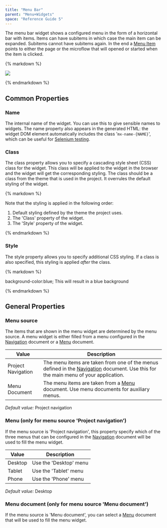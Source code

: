 ```yaml
---
title: "Menu Bar"
parent: "Menu+Widgets"
space: "Reference Guide 5"
---
```



The menu bar widget shows a configured menu in the form of a horizontal bar with items. Items can have subitems in which case the main item can be expanded. Subitems cannot have subitems again. In the end a [Menu Item](Menu+Item) points to either the page or the microflow that will opened or started when the item is clicked.

<div class="alert alert-info">{% markdown %}

![](attachments/4522346/4751447.png)

{% endmarkdown %}</div>

## Common Properties

### Name

The internal name of the widget. You can use this to give sensible names to widgets. The name property also appears in the generated HTML: the widget DOM element automatically includes the class '`mx-name-{NAME}`', which can be useful for [Selenium testing](/howto50/Selenium+Support).

### Class

The class property allows you to specify a cascading style sheet (CSS) class for the widget. This class will be applied to the widget in the browser and the widget will get the corresponding styling. The class should be a class from the theme that is used in the project. It overrules the default styling of the widget.

<div class="alert alert-warning">{% markdown %}

Note that the styling is applied in the following order:

1.  Default styling defined by the theme the project uses.
2.  The 'Class' property of the widget.
3.  The 'Style' property of the widget.

{% endmarkdown %}</div>

### Style

The style property allows you to specify additional CSS styling. If a class is also specified, this styling is applied _after_ the class.

<div class="alert alert-info">{% markdown %}

background-color:blue;
This will result in a blue background

{% endmarkdown %}</div>

## General Properties

### Menu source

The items that are shown in the menu widget are determined by the menu source. A menu widget is either filled from a menu configured in the [Navigation](Navigation) document or a [Menu](Menu) document.

<table><thead><tr><th class="confluenceTh">Value</th><th class="confluenceTh">Description</th></tr></thead><tbody><tr><td class="confluenceTd">Project Navigation</td><td class="confluenceTd">The menu items are taken from one of the menus defined in the <a href="Navigation">Navigation</a> document. Use this for the main menu of your application.</td></tr><tr><td class="confluenceTd">Menu Document</td><td class="confluenceTd">The menu items are taken from a <a href="Menu">Menu</a> document. Use menu documents for auxiliary menus.</td></tr></tbody></table>

_Default value:_ Project navigation

### Menu (only for menu source 'Project navigation')

If the menu source is 'Project navigation', this property specify which of the three menus that can be configured in the [Navigation](Navigation) document will be used to fill the menu widget.

<table><thead><tr><th class="confluenceTh">Value</th><th class="confluenceTh">Description</th></tr></thead><tbody><tr><td class="confluenceTd">Desktop</td><td class="confluenceTd">Use the 'Desktop' menu</td></tr><tr><td class="confluenceTd">Tablet</td><td class="confluenceTd">Use the 'Tablet' menu</td></tr><tr><td class="confluenceTd">Phone</td><td class="confluenceTd">Use the 'Phone' menu</td></tr></tbody></table>

_Default value:_ Desktop

### Menu document (only for menu source 'Menu document')

If the menu source is 'Menu document', you can select a [Menu](Menu) document that will be used to fill the menu widget.
